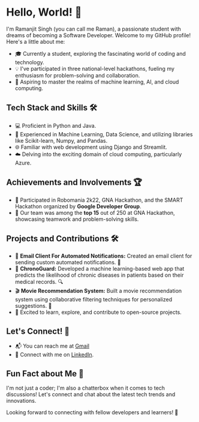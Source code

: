 # Hello, World! 👋

I'm Ramanjit Singh (you can call me Raman), a passionate student with dreams of becoming a Software Developer. Welcome to my GitHub profile! Here's a little about me:

- 🎓 Currently a student, exploring the fascinating world of coding and technology.
- 💡 I've participated in three national-level hackathons, fueling my enthusiasm for problem-solving and collaboration.
- 🚀 Aspiring to master the realms of machine learning, AI, and cloud computing.

## Tech Stack and Skills 🛠️

- 💻 Proficient in Python and Java.
- 🤖 Experienced in Machine Learning, Data Science, and utilizing libraries like Scikit-learn, Numpy, and Pandas.
- 🌐 Familiar with web development using Django and Streamlit.
- ☁️ Delving into the exciting domain of cloud computing, particularly Azure.

## Achievements and Involvements 🏆

- 🏅 Participated in Robomania 2k22, GNA Hackathon, and the SMART Hackathon organized by **Google Developer Group**.
- 🥈 Our team was among the **top 15** out of 250 at GNA Hackathon, showcasing teamwork and problem-solving skills.

## Projects and Contributions 🛠️


- 📧 **Email Client For Automated Notifications:** Created an email client for sending custom automated notifications. 🚀
- 🧪 **ChronoGuard:** Developed a machine learning-based web app that predicts the likelihood of chronic diseases in patients based on their medical records. 🔍
- 🎬 **Movie Recommendation System:** Built a movie recommendation system using collaborative filtering techniques for personalized suggestions. 🍿
- 🔗 Excited to learn, explore, and contribute to open-source projects.


## Let's Connect! 🤝

- 📬 You can reach me at [Gmail](ramanbainsedu214@gmail.com)
- 💼 Connect with me on [LinkedIn](https://www.linkedin.com/in/ramanbainsedu214/).

## Fun Fact about Me 🎉

I'm not just a coder; I'm also a chatterbox when it comes to tech discussions! Let's connect and chat about the latest tech trends and innovations.

Looking forward to connecting with fellow developers and learners! 🌟



<!--
**RamanjitSingh2027825/RamanjitSingh2027825** is a ✨ _special_ ✨ repository because its `README.md` (this file) appears on your GitHub profile.

Here are some ideas to get you started:

- 🔭 I’m currently working on ...
- 🌱 I’m currently learning ...
- 👯 I’m looking to collaborate on ...
- 🤔 I’m looking for help with ...
- 💬 Ask me about ...
- 📫 How to reach me: ...
- 😄 Pronouns: ...
- ⚡ Fun fact: ...
-->
